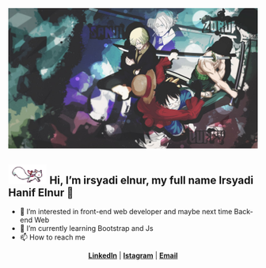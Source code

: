 <div align="center">
<img max-width="800" src="https://github.com/irsyadielnur/irsyadielnur/blob/main/03.jpg"/>
</div>

## <img height="40" src="https://github.com/irsyadielnur/irsyadielnur/blob/main/kyubey.gif"/> Hi, I’m irsyadi elnur, my full name Irsyadi Hanif Elnur 👋

- 👀 I’m interested in front-end web developer and maybe next time Back-end Web
- 🌱 I’m currently learning Bootstrap and Js
- 📫 How to reach me
<p align="center">
  <strong><a href="https://www.linkedin.com/in/irsyadihanifelnur/">LinkedIn</a></strong> |
  <strong><a href="https://www.instagram.com/irsyadielnur/">Istagram</a></strong> |
  <strong><a href="irsyadihanifelnur@gmail.com">Email</a></strong>
</p>

<!---
irsyadielnur/irsyadielnur is a ✨ special ✨ repository because its `README.md` (this file) appears on your GitHub profile.
You can click the Preview link to take a look at your changes.
--->
